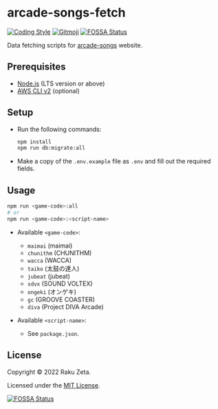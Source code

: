 # arcade-songs-fetch

[![Coding Style](https://img.shields.io/badge/code_style-airbnb-%234B32C3)](https://github.com/airbnb/javascript) [![Gitmoji](https://img.shields.io/badge/commit_style-%20😜%20😍-%23FFDD67)](https://gitmoji.dev) [![FOSSA Status](https://app.fossa.com/api/projects/git%2Bgithub.com%2Fzetaraku%2Farcade-songs-fetch.svg?type=shield)](https://app.fossa.com/projects/git%2Bgithub.com%2Fzetaraku%2Farcade-songs-fetch?ref=badge_shield)

Data fetching scripts for [arcade-songs](https://github.com/zetaraku/arcade-songs) website.

## Prerequisites

- [Node.js](https://nodejs.org/) (LTS version or above)
- [AWS CLI v2](https://aws.amazon.com/cli/) (optional)

## Setup

- Run the following commands:

  ```sh
  npm install
  npm run db:migrate:all
  ```

- Make a copy of the `.env.example` file as `.env` and fill out the required fields.

## Usage

```sh
npm run <game-code>:all
# or
npm run <game-code>:<script-name>
```

- Available `<game-code>`:
  - `maimai` (maimai)
  - `chunithm` (CHUNITHM)
  - `wacca` (WACCA)
  - `taiko` (太鼓の達人)
  - `jubeat` (jubeat)
  - `sdvx` (SOUND VOLTEX)
  - `ongeki` (オンゲキ)
  - `gc` (GROOVE COASTER)
  - `diva` (Project DIVA Arcade)

- Available `<script-name>`:
  - See `package.json`.

## License

Copyright © 2022 Raku Zeta.

Licensed under the [MIT License](./LICENSE).

[![FOSSA Status](https://app.fossa.com/api/projects/git%2Bgithub.com%2Fzetaraku%2Farcade-songs-fetch.svg?type=large)](https://app.fossa.com/projects/git%2Bgithub.com%2Fzetaraku%2Farcade-songs-fetch?ref=badge_large)

